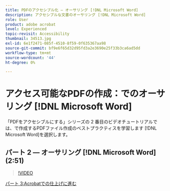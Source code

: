 ```yaml
---
title: PDFのアクセシブル化 — オーサリング [!DNL Microsoft Word]
description: アクセシブルな文書のオーサリング [!DNL Microsoft Word]
role: User
product: adobe acrobat
level: Experienced
topic-revisit: Accessibility
thumbnail: 34513.jpg
exl-id: 6e1f2471-085f-4510-8f59-0f635367aa98
source-git-commit: bf9e6f65d32d95fd3a2e3690e25f33b3ca6ad5dd
workflow-type: tm+mt
source-wordcount: '44'
ht-degree: 0%

---
```


# アクセス可能なPDFの作成：でのオーサリング [!DNL Microsoft Word]

「PDFをアクセシブルにする」シリーズの 2 番目のビデオチュートリアルでは、で作成するPDFファイル作成のベストプラクティスを学習します [!DNL Microsoft Word]を選択します。

## パート 2 — オーサリング [!DNL Microsoft Word] (2:51)

>[!VIDEO](https://video.tv.adobe.com/v/34513?hidetitle=true)

[パート 3:Acrobatでの仕上げに進む](finishing-in-acrobat.md)